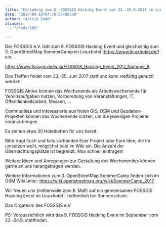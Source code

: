 ```yaml
---
title: "Einladung zum 8. FOSSGIS Hacking Event vom 23.-25.6.2017 im Linuxhotel (Essen)"
date: "2017-04-10T07:38:38+00:00"
author: "Astrid Emde"
aliases:
  - "/node/295"

---
```


Der FOSSGIS e.V. lädt zum 8. FOSSGIS Hacking Event und gleichzeitig zum 3. OpenStreetMap SommerCamp im Linuxhotel (https://www.linuxhotel.de/) ein.

https://www.fossgis.de/wiki/FOSSGIS_Hacking_Event_2017_Nummer_8

Das Treffen findet vom 23.-25. Juni 2017 statt und kann vielfältig genutzt werden.

FOSSGIS Aktive können das Wochenende als Arbeitswochenende für Vereinsaufgaben nutzen, Vorbereitung von Veranstaltungen, IT, &Ouml;ffentlichkeitsarbeit, Messen, ...

Communities und Interessierte aus freien GIS, OSM und Geodaten-Projekten können das Wochenende nutzen, um die jeweiligen Projekte voranzubringen.

Es stehen etwa 30 Hotelbetten für uns bereit.

Bitte tragt Euch und falls vorhanden Euer Projekt oder Eure Idee, die Ihr umsetzen wollt, möglichst bald im Wiki ein. Die Anzahl der &Uuml;bernachtungsplätze ist begrenzt. Also schnell eintragen!

Weitere Ideen und Anregungen zur Gestaltung des Wochenendes können gerne an uns herangetragen werden.

Weitere Informationen zum 3. OpenStreetMap SommerCamp finden sich im OSM Wiki unter: https://wiki.openstreetmap.org/wiki/SommerCamp_2017

Wir freuen uns (mittlerweile zum 8. Mal!)  auf ein gemeinsames FOSSGIS Hacking Event im Linuxhotel - hoffentlich bei Sonnenschein.

Das Orgateam des FOSSGIS e.V.

PS: Voraussichtlich wird das 9. FOSSGIS Hacking Event im September vom 22.-24.9. stattfinden.

